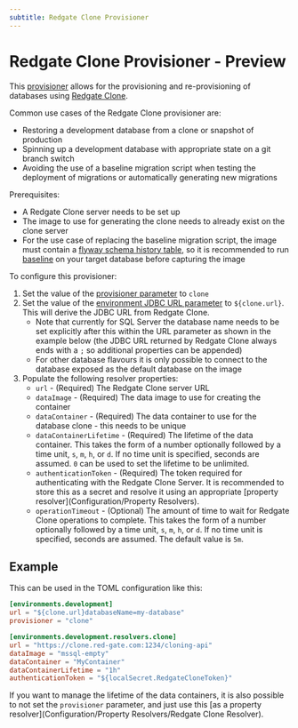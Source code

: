 ```yaml
---
subtitle: Redgate Clone Provisioner
---
```

# Redgate Clone Provisioner - Preview
This [provisioner](Configuration/Provisioners) allows for the provisioning and re-provisioning of databases using [Redgate Clone](https://www.red-gate.com/products/redgate-clone/?_ga=2.146246964.1042910986.1704804078-728513631.1704372124).

Common use cases of the Redgate Clone provisioner are:
* Restoring a development database from a clone or snapshot of production
* Spinning up a development database with appropriate state on a git branch switch
* Avoiding the use of a baseline migration script when testing the deployment of migrations or automatically generating new migrations

Prerequisites:
* A Redgate Clone server needs to be set up
* The image to use for generating the clone needs to already exist on the clone server
* For the use case of replacing the baseline migration script, the image must contain a [flyway schema history table](Configuration/Parameters/Flyway/Table), so it is recommended to run [baseline](Commands/Baseline) on your target database before capturing the image

To configure this provisioner:
1. Set the value of the [provisioner parameter](Configuration/Parameters/Environments/Provisioner) to `clone`
2. Set the value of the [environment JDBC URL parameter](Configuration/Parameters/Environments/URL) to `${clone.url}`. This will derive the JDBC URL from Redgate Clone.
   * Note that currently for SQL Server the database name needs to be set explicitly after this within the URL parameter as shown in the example below (the JDBC URL returned by Redgate Clone always ends with a `;` so additional properties can be appended)
   * For other database flavours it is only possible to connect to the database exposed as the default database on the image
3. Populate the following resolver properties:
   - `url` - (Required)  The Redgate Clone server URL
   - `dataImage` - (Required) The data image to use for creating the container
   - `dataContainer` - (Required) The data container to use for the database clone - this needs to be unique
   - `dataContainerLifetime` - (Required) The lifetime of the data container. This takes the form of a number optionally followed by a time unit, `s`, `m`, `h`, or `d`. If no time unit is specified, seconds are assumed. `0` can be used to set the lifetime to be unlimited.
   - `authenticationToken` - (Required) The token required for authenticating with the Redgate Clone Server. It is recommended to store this as a secret and resolve it using an appropriate [property resolver](Configuration/Property Resolvers).
   - `operationTimeout` - (Optional) The amount of time to wait for Redgate Clone operations to complete. This takes the form of a number optionally followed by a time unit, `s`, `m`, `h`, or `d`. If no time unit is specified, seconds are assumed. The default value is `5m`.

## Example
This can be used in the TOML configuration like this:
```toml
[environments.development]
url = "${clone.url}databaseName=my-database"
provisioner = "clone"

[environments.development.resolvers.clone]
url = "https://clone.red-gate.com:1234/cloning-api"
dataImage = "mssql-empty"
dataContainer = "MyContainer"
dataContainerLifetime = "1h"
authenticationToken = "${localSecret.RedgateCloneToken}"
```

If you want to manage the lifetime of the data containers, it is also possible to not set the `provisioner` parameter, and just use this [as a property resolver](Configuration/Property Resolvers/Redgate Clone Resolver).
